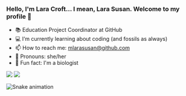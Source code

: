 ### Hello, I'm Lara Croft... I mean, Lara Susan. Welcome to my profile 🦊

- 📚 Education Project Coordinator at GitHub 
- 💻 I’m currently learning about coding (and fossils as always) 
- 📫 How to reach me: mlarasusan@github.com
- 👩 Pronouns: she/her 
- 🌵 Fun fact: I'm a biologist 

<div>
  <a href="https://instagram.com/larasusanm" target="_blank"><img src="https://img.shields.io/badge/-Instagram-%23E4405F?style=for-the-badge&logo=instagram&logoColor=white" target="_blank"></a>
  <a href="https://www.linkedin.com/in/lara-susan-4b577a210/ target="_blank"><img src="https://img.shields.io/badge/-LinkedIn-%230077B5?style=for-the-badge&logo=linkedin&logoColor=white" target="_blank"></a>
</div>

![Snake animation](https://github.com/mlarasusan/mlarasusan/blob/output/github-contribution-grid-snake.svg)

</div>
